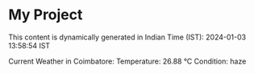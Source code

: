 # My Project

This content is dynamically generated in Indian Time (IST): 2024-01-03 13:58:54 IST


Current Weather in Coimbatore:
Temperature: 26.88 °C
Condition: haze

